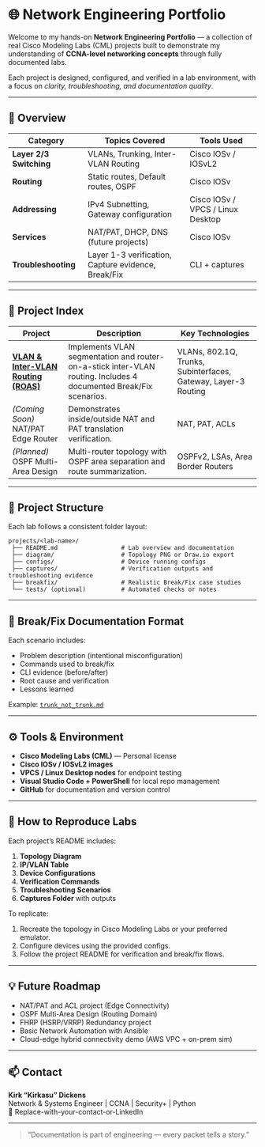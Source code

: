 # 🌐 Network Engineering Portfolio

Welcome to my hands-on **Network Engineering Portfolio** — a collection of real Cisco Modeling Labs (CML) projects built to demonstrate my understanding of **CCNA-level networking concepts** through fully documented labs.

Each project is designed, configured, and verified in a lab environment, with a focus on *clarity, troubleshooting, and documentation quality*.

---

## 📘 Overview

| Category | Topics Covered | Tools Used |
|-----------|----------------|-------------|
| **Layer 2/3 Switching** | VLANs, Trunking, Inter-VLAN Routing | Cisco IOSv / IOSvL2 |
| **Routing** | Static routes, Default routes, OSPF | Cisco IOSv |
| **Addressing** | IPv4 Subnetting, Gateway configuration | Cisco IOSv / VPCS / Linux Desktop |
| **Services** | NAT/PAT, DHCP, DNS (future projects) | Cisco IOSv |
| **Troubleshooting** | Layer 1-3 verification, Capture evidence, Break/Fix | CLI + captures |

---

## 🧩 Project Index

| Project | Description | Key Technologies |
|----------|--------------|------------------|
| [**VLAN & Inter-VLAN Routing (ROAS)**](projects/vlan-intervlan-routing/README.md) | Implements VLAN segmentation and router-on-a-stick inter-VLAN routing. Includes 4 documented Break/Fix scenarios. | VLANs, 802.1Q, Trunks, Subinterfaces, Gateway, Layer-3 Routing |
| *(Coming Soon)* NAT/PAT Edge Router | Demonstrates inside/outside NAT and PAT translation verification. | NAT, PAT, ACLs |
| *(Planned)* OSPF Multi-Area Design | Multi-router topology with OSPF area separation and route summarization. | OSPFv2, LSAs, Area Border Routers |

---

## 🧱 Project Structure

Each lab follows a consistent folder layout:

```
projects/<lab-name>/
 ├── README.md                  # Lab overview and documentation
 ├── diagram/                   # Topology PNG or Draw.io export
 ├── configs/                   # Device running configs
 ├── captures/                  # Verification outputs and troubleshooting evidence
 ├── breakfix/                  # Realistic Break/Fix case studies
 └── tests/ (optional)          # Automated checks or notes
```

---

## 🧠 Break/Fix Documentation Format

Each scenario includes:
- Problem description (intentional misconfiguration)
- Commands used to break/fix
- CLI evidence (before/after)
- Root cause and verification
- Lessons learned

Example: [`trunk_not_trunk.md`](projects/vlan-intervlan-routing/breakfix/trunk_not_trunk.md)

---

## ⚙️ Tools & Environment

- **Cisco Modeling Labs (CML)** — Personal license  
- **Cisco IOSv / IOSvL2 images**  
- **VPCS / Linux Desktop nodes** for endpoint testing  
- **Visual Studio Code + PowerShell** for local repo management  
- **GitHub** for documentation and version control

---

## 🧾 How to Reproduce Labs

Each project’s README includes:
1. **Topology Diagram**
2. **IP/VLAN Table**
3. **Device Configurations**
4. **Verification Commands**
5. **Troubleshooting Scenarios**
6. **Captures Folder** with outputs

To replicate:
1. Recreate the topology in Cisco Modeling Labs or your preferred emulator.
2. Configure devices using the provided configs.
3. Follow the project README for verification and break/fix flows.

---

## 💡 Future Roadmap

- NAT/PAT and ACL project (Edge Connectivity)
- OSPF Multi-Area Design (Routing Domain)
- FHRP (HSRP/VRRP) Redundancy project
- Basic Network Automation with Ansible
- Cloud-edge hybrid connectivity demo (AWS VPC + on-prem sim)

---

## 📫 Contact

**Kirk “Kirkasu” Dickens**  
Network & Systems Engineer | CCNA | Security+ | Python  
📧 Replace-with-your-contact-or-LinkedIn

---

> “Documentation is part of engineering — every packet tells a story.”
